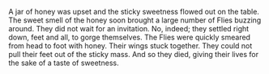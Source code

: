 A jar of honey was upset and the sticky sweetness flowed out on
the table. The sweet smell of the honey soon brought a large
number of Flies buzzing around. They did not wait for an
invitation. No, indeed; they settled right down, feet and all, to
gorge themselves. The Flies were quickly smeared from head to
foot with honey. Their wings stuck together. They could not pull
their feet out of the sticky mass. And so they died, giving their
lives for the sake of a taste of sweetness.

